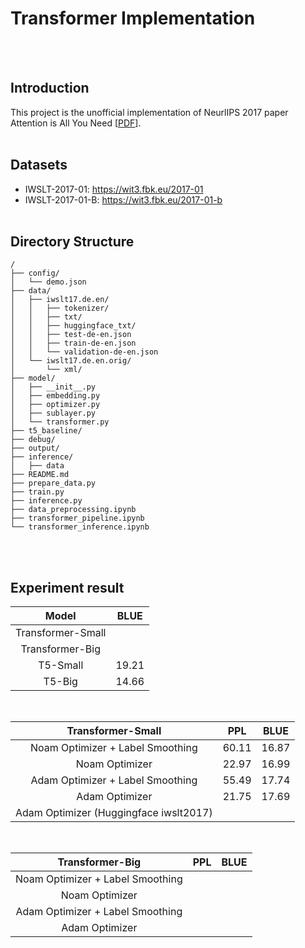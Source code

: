 # Transformer Implementation

<br><br>

## Introduction
This project is the unofficial implementation of NeurlIPS 2017 paper Attention is All You Need [[PDF](https://arxiv.org/abs/1706.03762)]. 
<br><br>


## Datasets
* IWSLT-2017-01: https://wit3.fbk.eu/2017-01
* IWSLT-2017-01-B: https://wit3.fbk.eu/2017-01-b
<br><br>

## Directory Structure
```
/
├── config/
│   └── demo.json
├── data/
│   ├── iwslt17.de.en/
│   │   ├── tokenizer/
│   │   ├── txt/
│   │   ├── huggingface_txt/
│   │   ├── test-de-en.json
│   │   ├── train-de-en.json
│   │   └── validation-de-en.json
│   └── iwslt17.de.en.orig/
│       └── xml/
├── model/
│   ├── __init__.py
│   ├── embedding.py
│   ├── optimizer.py
│   ├── sublayer.py
│   └── transformer.py
├── t5_baseline/
├── debug/
├── output/
├── inference/
│   ├── data
├── README.md
├── prepare_data.py
├── train.py
├── inference.py
├── data_preprocessing.ipynb
├── transformer_pipeline.ipynb
└── transformer_inference.ipynb
```

<br><br>


## Experiment result

|  Model      | BLUE |
| :-----: |:----: |
| Transformer-Small  |  |  
| Transformer-Big |  | 
| T5-Small  | 19.21 | 
| T5-Big | 14.66 | 

<br>

|      Transformer-Small   | PPL | BLUE |
| :-----: |:----: | :----: | 
| Noam Optimizer + Label Smoothing | 60.11 | 16.87  | 
| Noam Optimizer | 22.97 | 16.99  |
| Adam Optimizer + Label Smoothing | 55.49  | 17.74  |
| Adam Optimizer | 21.75 | 17.69 |
| Adam Optimizer (Huggingface iwslt2017) |  |  |

<br>

|      Transformer-Big   | PPL | BLUE |
| :-----: |:----: | :----: |  
| Noam Optimizer + Label Smoothing |  |   |
| Noam Optimizer |  |   |
| Adam Optimizer + Label Smoothing |  |   |
| Adam Optimizer |  |   |

<br><br>
